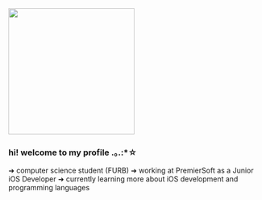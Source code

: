 
<img src="https://media.giphy.com/media/xThtayhFCUiob1hFG8/giphy.gif" height="250" width="250">

### hi! welcome to my profile .｡.:*☆

➜ computer science student (FURB)
➜ working at PremierSoft as a Junior iOS Developer 
➜ currently learning more about iOS development and programming languages

